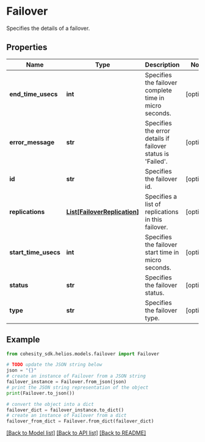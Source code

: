 # Failover

Specifies the details of a failover.

## Properties

Name | Type | Description | Notes
------------ | ------------- | ------------- | -------------
**end_time_usecs** | **int** | Specifies the failover complete time in micro seconds. | [optional] 
**error_message** | **str** | Specifies the error details if failover status is &#39;Failed&#39;. | [optional] 
**id** | **str** | Specifies the failover id. | [optional] 
**replications** | [**List[FailoverReplication]**](FailoverReplication.md) | Specifies a list of replications in this failover. | [optional] 
**start_time_usecs** | **int** | Specifies the failover start time in micro seconds. | [optional] 
**status** | **str** | Specifies the failover status. | [optional] 
**type** | **str** | Specifies the failover type. | [optional] 

## Example

```python
from cohesity_sdk.helios.models.failover import Failover

# TODO update the JSON string below
json = "{}"
# create an instance of Failover from a JSON string
failover_instance = Failover.from_json(json)
# print the JSON string representation of the object
print(Failover.to_json())

# convert the object into a dict
failover_dict = failover_instance.to_dict()
# create an instance of Failover from a dict
failover_from_dict = Failover.from_dict(failover_dict)
```
[[Back to Model list]](../README.md#documentation-for-models) [[Back to API list]](../README.md#documentation-for-api-endpoints) [[Back to README]](../README.md)


